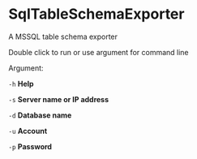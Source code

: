 # SqlTableSchemaExporter
A MSSQL table schema exporter

 Double click to run or use argument for command line

 Argument:

 `-h` **Help**

 `-s` **Server name or IP address**

 `-d` **Database name**

 `-u` **Account**

 `-p` **Password** 
